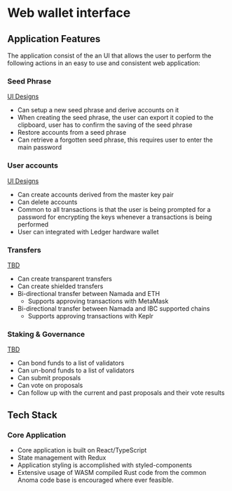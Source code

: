 # Web wallet interface

## Application Features

The application consist of the an UI that allows the user to perform the following actions in an easy to use and consistent web application:

### Seed Phrase
[UI Designs](https://www.figma.com/file/aiWZpaXjPLW6fDjE7dpFaU/Projects-2021?node-id=4610%3A5890)
* Can setup a new seed phrase and derive accounts on it
* When creating the seed phrase, the user can export it copied to the clipboard, user has to confirm the saving of the seed phrase
* Restore accounts from a seed phrase
* Can retrieve a forgotten seed phrase, this requires user to enter the main password

### User accounts
[UI Designs](https://www.figma.com/file/aiWZpaXjPLW6fDjE7dpFaU/Projects-2021?node-id=5165%3A8862)
* Can create accounts derived from the master key pair
* Can delete accounts
* Common to all transactions is that the user is being prompted for a password for encrypting the keys whenever a transactions is being performed
* User can integrated with Ledger hardware wallet

### Transfers
[TBD]()
* Can create transparent transfers
* Can create shielded transfers
* Bi-directional transfer between Namada and ETH
  * Supports approving transactions with MetaMask
* Bi-directional transfer between Namada and IBC supported chains
  *  Supports approving transactions with Keplr

### Staking & Governance
[TBD]()
* Can bond funds to a list of validators
* Can un-bond funds to a list of validators
* Can submit proposals
* Can vote on proposals
* Can follow up with the current and past proposals and their vote results

## Tech Stack
### Core Application
* Core application is built on React/TypeScript
* State management with Redux
* Application styling is accomplished with styled-components
* Extensive usage of WASM compiled Rust code from the common Anoma code base is encouraged where ever feasible.
